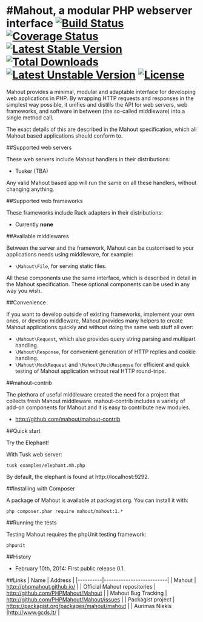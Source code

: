 #Mahout, a modular PHP webserver interface
[![Build Status](https://travis-ci.org/Mahout/Mahout.png?branch=build_testing)](https://travis-ci.org/Mahout/Mahout) [![Coverage Status](https://coveralls.io/repos/Mahout/Mahout/badge.png)](https://coveralls.io/r/Mahout/Mahout) [![Latest Stable Version](https://poser.pugx.org/mahout/mahout/v/stable.png)](https://packagist.org/packages/mahout/mahout) [![Total Downloads](https://poser.pugx.org/mahout/mahout/downloads.png)](https://packagist.org/packages/mahout/mahout) [![Latest Unstable Version](https://poser.pugx.org/mahout/mahout/v/unstable.png)](https://packagist.org/packages/mahout/mahout) [![License](https://poser.pugx.org/mahout/mahout/license.png)](https://packagist.org/packages/mahout/mahout)
===========================


Mahout provides a minimal, modular and adaptable interface for developing
web applications in PHP.  By wrapping HTTP requests and responses in
the simplest way possible, it unifies and distills the API for web
servers, web frameworks, and software in between (the so-called
middleware) into a single method call.

The exact details of this are described in the Mahout specification,
which all Mahout based applications should conform to.

##Supported web servers

These web servers include Mahout handlers in their distributions:

* Tusker (TBA)

Any valid Mahout based app will run the same on all these handlers, without changing anything.

##Supported web frameworks

These frameworks include Rack adapters in their distributions:

* Currently **none**

##Available middlewares

Between the server and the framework, Mahout can be customised to your applications needs using middleware, for example:

* `\Mahout\File`, for serving static files.

All these components use the same interface, which is described in detail in the Mahout specification.  These optional components can be used in any way you wish.

##Convenience

If you want to develop outside of existing frameworks, implement your own ones, or develop middleware, Mahout provides many helpers to create Mahout applications quickly and without doing the same web stuff all
over:

* `\Mahout\Request`, which also provides query string parsing and multipart handling.
* `\Mahout\Response`, for convenient generation of HTTP replies and cookie handling.
* `\Mahout\MockRequest` and `\Mahout\MockResponse` for efficient and quick testing of Mahout application without real HTTP round-trips.

##mahout-contrib

The plethora of useful middleware created the need for a project that
collects fresh Mahout middleware.  mahout-contrib includes a variety of
add-on components for Mahout and it is easy to contribute new modules.

* http://github.com/mahout/mahout-contrib

##Quick start

Try the Elephant!

With Tusk web server:

```
tusk examples/elephant.mh.php
```

By default, the elephant is found at http://localhost:9292.

##Installing with Composer

A package of Mahout is available at packagist.org.  You can install it with:

```
php composer.phar require mahout/mahout:1.*
````

##Running the tests

Testing Mahout requires the phpUnit testing framework:

```
phpunit
```

##History

* February 10th, 2014: First public release 0.1.

##Links
| Name | Address |
|----------|--------------------------|
| Mahout | <http://phpmahout.github.io/> |
| Official Mahout repositories | <http://github.com/PHPMahout/Mahout> |
| Mahout Bug Tracking | <http://github.com/PHPMahout/Mahout/issues> |
| Packagist project | <https://packagist.org/packages/mahout/mahout> |
| Aurimas Niekis |<http://www.gcds.lt/> |